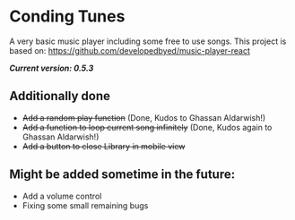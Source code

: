 # Conding Tunes

A very basic music player including some free to use songs. This project is based on: https://github.com/developedbyed/music-player-react

***Current version: 0.5.3***

## Additionally done

- ~~Add a random play function~~ (Done, Kudos to Ghassan Aldarwish!)
- ~~Add a function to loop current song infinitely~~ (Done, Kudos again to Ghassan Aldarwish!)
- ~~Add a button to close Library in mobile view~~

## Might be added sometime in the future:

- Add a volume control
- Fixing some small remaining bugs